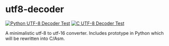 # utf8-decoder

[![Python UTF-8 Decoder Test](https://github.com/dfint/utf8-decoder/actions/workflows/py-utf8-decoder-test.yml/badge.svg)](https://github.com/dfint/utf8-decoder/actions/workflows/py-utf8-decoder-test.yml) 
[![C UTF-8 Decoder Test](https://github.com/dfint/utf8-decoder/actions/workflows/c-utf8-decoder-test.yml/badge.svg)](https://github.com/dfint/utf8-decoder/actions/workflows/c-utf8-decoder-test.yml)

A minimalistic utf-8 to utf-16 converter. Includes prototype in Python which will be rewritten into C/Asm.
